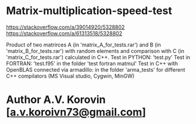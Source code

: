 # Matrix-multiplication-speed-test
https://stackoverflow.com/a/39014920/5328802
https://stackoverflow.com/a/61313518/5328802


Product of two matrirces A (in 'matrix_A_for_tests.rar') and B (in 'matrix_B_for_tests.rar') with random elements and comparison with C (in 'matrix_C_for_tests.rar') calculated in C++.
Test in PYTHON: 'test.py'
Test in FORTRAN: 'test.f95' in the folder 'test fortran matmul'
Test in C++ with OpenBLAS connected via armadillo: in the folder 'arma_tests' for different C++ compilators (MS Visual studio, Cygwin, MinGW)

# Author A.V. Korovin [a.v.koroivn73@gmail.com]
